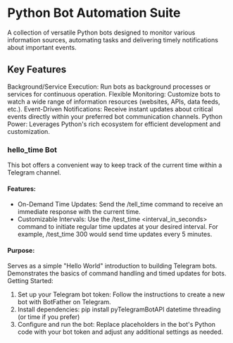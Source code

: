 # Python Bot Automation Suite

A collection of versatile Python bots designed to monitor various information sources, automating tasks and delivering timely notifications about important events.

## Key Features
Background/Service Execution: Run bots as background processes or services for continuous operation.
Flexible Monitoring: Customize bots to watch a wide range of information resources (websites, APIs, data feeds, etc.).
Event-Driven Notifications: Receive instant updates about critical events directly within your preferred bot communication channels.
Python Power: Leverages Python's rich ecosystem for efficient development and customization.

### hello_time Bot

This bot offers a convenient way to keep track of the current time within a Telegram channel.

#### Features:

* On-Demand Time Updates: Send the /tell_time command to receive an immediate response with the current time.
* Customizable Intervals: Use the /test_time <interval_in_seconds> command to initiate regular time updates at your desired interval. For example, /test_time 300 would send time updates every 5 minutes.
#### Purpose:

Serves as a simple "Hello World" introduction to building Telegram bots.
Demonstrates the basics of command handling and timed updates for bots.
Getting Started:

1. Set up your Telegram bot token: Follow the instructions to create a new bot with BotFather on Telegram.
2. Install dependencies: pip install pyTelegramBotAPI datetime threading (or time if you prefer)
3. Configure and run the bot: Replace placeholders in the bot's Python code with your bot token and adjust any additional settings as needed.

